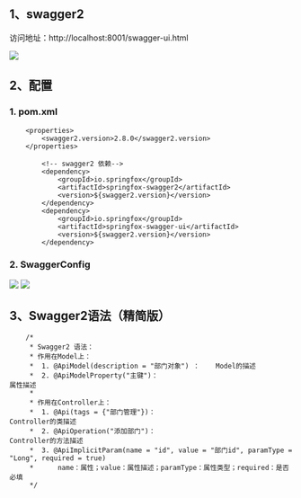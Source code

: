 ## 1、swagger2 
访问地址：http://localhost:8001/swagger-ui.html

![](http://ww1.sinaimg.cn/large/005PjuVtgy1fqrccmjc8jj31gq0qat9r.jpg)

## 2、配置
### 1. pom.xml
```
	<properties>
		<swagger2.version>2.8.0</swagger2.version>
	</properties>

        <!-- swagger2 依赖-->
		<dependency>
			<groupId>io.springfox</groupId>
			<artifactId>springfox-swagger2</artifactId>
			<version>${swagger2.version}</version>
		</dependency>
		<dependency>
			<groupId>io.springfox</groupId>
			<artifactId>springfox-swagger-ui</artifactId>
			<version>${swagger2.version}</version>
		</dependency>
```

### 2. SwaggerConfig
![](http://ww1.sinaimg.cn/large/005PjuVtgy1fqrchlhny8j30rs0jndgb.jpg)
![](http://ww1.sinaimg.cn/large/005PjuVtgy1fqrci6pkirj30yh0f9mxj.jpg)

## 3、Swagger2语法（精简版）
```
    /*
     * Swagger2 语法：
     * 作用在Model上：
     *  1. @ApiModel(description = "部门对象") ：    Model的描述
     *  2. @ApiModelProperty("主键")：                                 属性描述
     *  
     * 作用在Controller上：
     *  1. @Api(tags = {"部门管理"})：                                   Controller的类描述
     *  2. @ApiOperation("添加部门")：                                   Controller的方法描述
     *  3. @ApiImplicitParam(name = "id", value = "部门id", paramType = "Long", required = true)
     *      name：属性；value：属性描述；paramType：属性类型；required：是否必填
     */
```